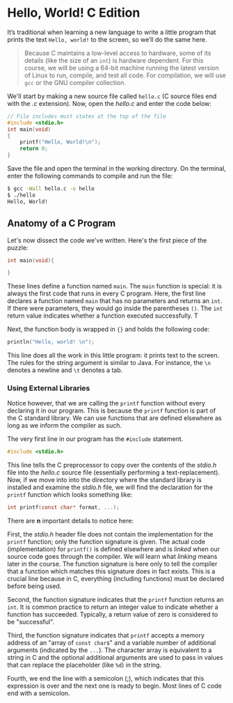 # Hello, World! C Edition
It’s traditional when learning a new language to write a little program that prints the text `Hello, world!` to the screen, so we’ll do the same here.

> Because C maintains a low-level access to hardware, some of its details (like the size of an `int`) is hardware dependent. For this course, we will be using a 64-bit machine running the latest version of Linux to run, compile, and test all code. For compilation, we will use `gcc` or the GNU compiler collection.

We'll start by making a new source file called `hello.c` (C source files end with the *.c* extension). Now, open the *hello.c* and enter the code below:
```c
// File includes must states at the top of the file
#include <stdio.h>
int main(void)
{
    printf("Hello, World!\n");
    return 0;
}
```
Save the file and open the terminal in the working directory. On the terminal, enter the following commands to compile and run the file:
```sh
$ gcc -Wall hello.c -o hello
$ ./hello
Hello, World!
```
## Anatomy of a C Program
Let's now dissect the code we've written. Here's the first piece of the puzzle:
```c
int main(void){

}
```
These lines define a function named `main`. The `main` function is special: it is always the first code that runs in every C program. Here, the first line declares a function named `main` that has no parameters and returns an `int`. If there were parameters, they would go inside the parentheses `()`. The `int` return value indicates whether a function executed successfully. T

Next, the function body is wrapped in `{}` and holds the following code:
```c
println("Hello, world! \n");
```
This line does all the work in this little program: it prints text to the screen. The rules for the string argument is similar to Java. For instance, the `\n` denotes a newline and `\t` denotes a tab.


### Using External Libraries
Notice however, that we are calling the `printf` function without every declaring it in our program. This is because the `printf` function is part of the C standard library. We can use functions that are defined elsewhere as long as we inform the compiler as such.

The very first line in our program has the `#include` statement.
```c
#include <stdio.h>
```
This line tells the C preprocessor to copy over the contents of the *stdio.h* file into the *hello.c* source file (essentially performing a text-replacement). Now, 
if we move into into the directory where the standard library is installed and examine the *stdio.h* file, we will find the declaration for the `printf` function which looks something like:
```c
int printf(const char* format, ...);
```
There are **n** important details to notice here:

First, the *stdio.h* header file does not contain the implementation for the `printf` function; only the function signature is given. The actual code (implementation) for `printf()` is defined elsewhere and is *linked* when our source code goes through the compiler. We will learn what *linking* means later in the course. The function signature is here only to tell the compiler that a function which matches this signature does in fact exists. This is a crucial line because in C, everything (including functions) must be declared before being used.

Second, the function signature indicates that the `printf` function returns an `int`. It is common practice to return an integer value to indicate whether a function has succeeded. Typically, a return value of zero is considered to be "successful".

Third, the function signature indicates that `printf` accepts a memory address of an "array of `const char`s" and a variable number of additional arguments (indicated by the `...`). The character array is equivalent to a string in C and the optional additional arguments are used to pass in values that can replace the placeholder (like `%d`) in the string.

Fourth, we end the line with a semicolon (;), which indicates that this expression is over and the next one is ready to begin. Most lines of C code end with a semicolon.